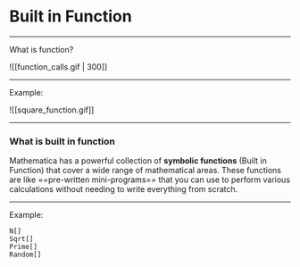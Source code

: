# Built in Function

---
What is function?

![[function_calls.gif | 300]]

---
Example:

![[square_function.gif]]

---
### What is built in function
Mathematica has a powerful collection of **symbolic functions** (Built in Function) that cover a wide range of mathematical areas. These functions are like ==pre-written mini-programs== that you can use to perform various calculations without needing to write everything from scratch.

---
Example:

```
N[]
Sqrt[]
Prime[]
Random[]

```